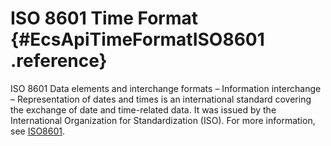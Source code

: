 # ISO 8601 Time Format {#EcsApiTimeFormatISO8601 .reference}

ISO 8601 Data elements and interchange formats – Information interchange – Representation of dates and times is an international standard covering the exchange of date and time-related data. It was issued by the International Organization for Standardization \(ISO\). For more information, see [ISO8601](https://en.wikipedia.org/wiki/ISO_8601).

